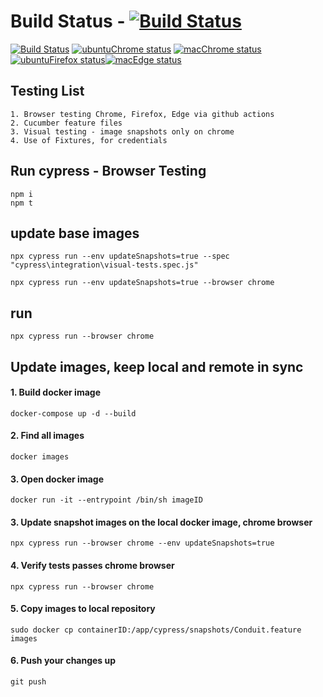 # Build Status - [![Build Status](https://github.com/johnmorrisQADeveloper/cypress_cucumber/workflows/main/badge.svg)](https://github.com/johnmorrisQADeveloper/cypress_cucumber/actions)


[![Build Status](https://github.com/johnmorrisQADeveloper/cypress_cucumber/workflows/main/badge.svg?branch=master)](.github/workflows/main.yml) [![ubuntuChrome status](https://github.com/johnmorrisQADeveloper/cypress_cucumber/workflows/ubuntuChrome/badge.svg?branch=master)](.github/workflows/ubuntuChrome.yml)
[![macChrome status](https://github.com/johnmorrisQADeveloper/cypress_cucumber/workflows/macChrome/badge.svg?branch=master)](.github/workflows/macChrome.yml)[![ubuntuFirefox status](https://github.com/johnmorrisQADeveloper/cypress_cucumber/workflows/ubuntuFirefox/badge.svg?branch=master)](.github/workflows/ubuntuFirefox.yml)[![macEdge status](https://github.com/johnmorrisQADeveloper/cypress_cucumber/workflows/macEdge/badge.svg?branch=master)](.github/workflows/macEdge.yml)

## Testing List
```
1. Browser testing Chrome, Firefox, Edge via github actions
2. Cucumber feature files
3. Visual testing - image snapshots only on chrome
4. Use of Fixtures, for credentials
```

## Run cypress - Browser Testing
```
npm i
npm t
```

## update base images
```
npx cypress run --env updateSnapshots=true --spec "cypress\integration\visual-tests.spec.js"

npx cypress run --env updateSnapshots=true --browser chrome 
```


## run
```
npx cypress run --browser chrome
```

## Update images, keep local and remote in sync
#### 1. Build docker image
```
docker-compose up -d --build
```
#### 2. Find all images
```
docker images
```
#### 3. Open docker image
```
docker run -it --entrypoint /bin/sh imageID
```
#### 3. Update snapshot images on the local docker image, chrome browser
```
npx cypress run --browser chrome --env updateSnapshots=true
```
#### 4. Verify tests passes chrome browser
```
npx cypress run --browser chrome
```
#### 5. Copy images to local repository
```
sudo docker cp containerID:/app/cypress/snapshots/Conduit.feature images
```
#### 6. Push your changes up
```
git push
```

